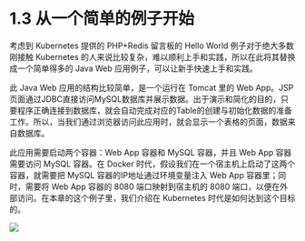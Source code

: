 # 1.3 从一个简单的例子开始

考虑到 Kubernetes 提供的 PHP+Redis 留言板的 Hello World 例子对于绝大多数刚接触 Kubernetes 的人来说比较复杂，难以顺利上手和实践，所以在此将其替换成一个简单得多的 Java Web 应用例子，可以让新手快速上手和实践。

此 Java Web 应用的结构比较简单，是一个运行在 Tomcat 里的 Web App。JSP页面通过JDBC直接访问MySQL数据库并展示数据。出于演示和简化的目的，只要程序正确连接到数据库，就会自动完成对应的Table的创建与初始化数据的准备工作。所以，当我们通过浏览器访问此应用时，就会显示一个表格的页面，数据来自数据库。

此应用需要启动两个容器：Web App 容器和 MySQL 容器，并且 Web App 容器需要访问 MySQL 容器。在 Docker 时代，假设我们在一个宿主机上启动了这两个容器，就需要把 MySQL 容器的IP地址通过环境变量注入 Web App 容器里；同时，需要将 Web App 容器的 8080 端口映射到宿主机的 8080 端口，以便在外部访问。在本章的这个例子里，我们介绍在 Kubernetes 时代是如何达到这个目标的。

![](../../gitbook/assets/topic_1/1-1.png)

